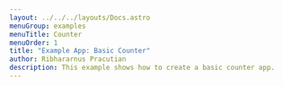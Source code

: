 ```yaml
---
layout: ../../../layouts/Docs.astro
menuGroup: examples
menuTitle: Counter
menuOrder: 1
title: "Example App: Basic Counter"
author: Ribhararnus Pracutian
description: This example shows how to create a basic counter app.
---
```


<sb-viewer id="web-platform-uezwyj" height="100vh"></sb-viewer>
